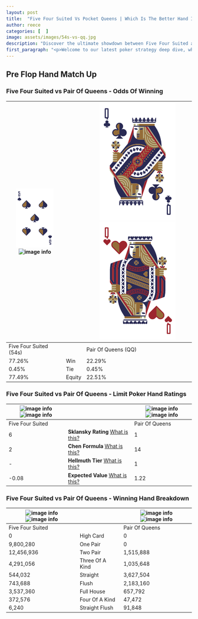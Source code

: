```yaml
---
layout: post
title:  "Five Four Suited Vs Pocket Queens | Which Is The Better Hand In Poker? A Complete Guide"
author: reece
categories: [  ]
image: assets/images/54s-vs-qq.jpg
description: "Discover the ultimate showdown between Five Four Suited and Pair Of Queens in poker! Uncover the odds, strategies, and scenarios where one hand triumphs over the other. Get ready to up your poker game with this thrilling analysis."
first_paragraph: "<p>Welcome to our latest poker strategy deep dive, where we're pitting two distinct hands against each other in a high-stakes showdown: Five Four Suited vs Pair Of Queens.</p><p>In the dynamic world of poker, every decision counts, and knowing which hand holds the upper hand is key to your success at the table.</p><p>In this article, we'll dissect these two hands, explore the scenarios where one dominates the other, and equip you with the knowledge to make strategic choices that can tip the odds in your favor.</p><p>Get ready to unravel the intriguing dynamics of these poker hands and elevate your game to new heights.</p>"
---
```




[comment]: # (sp0)

## Pre Flop Hand Match Up

<div class="table hand-ratings" markdown="1"> 



### Five Four Suited vs Pair Of Queens - Odds Of Winning


    
| ![image info](assets/images/hand1/5.png) ![image info](assets/images/hand1/4s.png) |  | ![image info](assets/images/hand2/Q.png) ![image info](assets/images/hand2/qo.png) |
| -------- | -------- | -------- |
| Five Four Suited (54s) |  | Pair Of Queens (QQ) |
| 77.26% | Win | 22.29% |
| 0.45% | Tie | 0.45% |
| 77.49% | Equity | 22.51% |




[comment]: # (sp1)



### Five Four Suited vs Pair Of Queens - Limit Poker Hand Ratings


    
| ![image info](https://www.riverpairs.com/assets/images/hand1/5.png) ![image info](https://www.riverpairs.com/assets/images/hand1/4s.png) |  | ![image info](https://www.riverpairs.com/assets/images/hand2/Q.png) ![image info](https://www.riverpairs.com/assets/images/hand2/qo.png) |
| -------- | -------- | -------- |
| Five Four Suited |  | Pair Of Queens |
| 6 | **Sklansky Rating** [What is this?](/sklansky-rating-explained) | 1 |
| 2 | **Chen Formula** [What is this?](/chen-formula-explained) | 14 |
| - | **Hellmuth Tier** [What is this?](/Hellmuth-tier-explained) | 1 |
| -0.08 | **Expected Value** [What is this?](/expected-value-explained) | 1.22 |




[comment]: # (sp2)



### Five Four Suited vs Pair Of Queens - Winning Hand Breakdown


    
| ![image info](https://www.riverpairs.com/assets/images/hand1/5.png) ![image info](https://www.riverpairs.com/assets/images/hand1/4s.png) |  | ![image info](https://www.riverpairs.com/assets/images/hand2/Q.png) ![image info](https://www.riverpairs.com/assets/images/hand2/qo.png) |
| -------- | -------- | -------- |
| Five Four Suited |  | Pair Of Queens |
| 0 | High Card | 0 |
| 9,800,280 | One Pair | 0 |
| 12,456,936 | Two Pair | 1,515,888 |
| 4,291,056 | Three Of A Kind | 1,035,648 |
| 544,032 | Straight | 3,627,504 |
| 743,688 | Flush | 2,183,160 |
| 3,537,360 | Full House | 657,792 |
| 372,576 | Four Of A Kind | 47,472 |
| 6,240 | Straight Flush | 91,848 |




[comment]: # (sp3)



</div>

[comment]: # (sp4)



[comment]: # (sp5)

